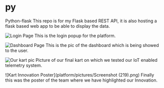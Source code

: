# py
Python-flask
This repo is for my Flask based REST API, it is also hosting a flask based web app to be able to display the data.

![Login Page](platform/pictures/login.jpg)
This is the login popup for the platform.

![Dashboard Page](platform/pictures/dashboard.jpg)
This is the pic of the dashboard which is being showed to the user.

![Our kart pic](platform/pictures/wor.jpg)
Picture of our final kart on which we tested our IoT enabled telemetry system.

![Kart Innovation Poster](platform/pictures/Screenshot (219).png)
Finally this was the poster of the team where we have highlighted our Innovation. 
